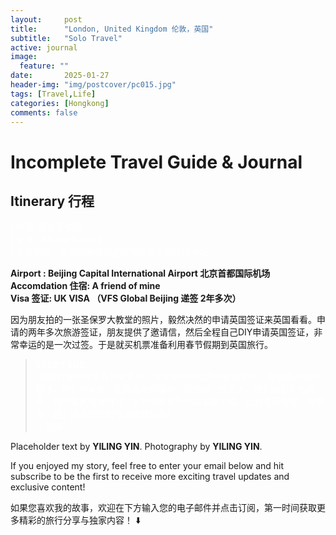 ```yaml
---
layout:     post
title:      "London, United Kingdom 伦敦，英国"
subtitle:   "Solo Travel"
active: journal
image:
  feature: ""
date:       2025-01-27
header-img: "img/postcover/pc015.jpg"
tags: [Travel,Life]
categories: [Hongkong]
comments: false
---
```

<div class="crossnote markdown-preview  ">
<h1 id="incomplete-travel-guide--journal">Incomplete Travel Guide &amp; Journal </h1>
<h2 id="itinerary-行程">Itinerary 行程 </h2>
<p style="color: white;">
 | 借宿: 朋友家借宿 <br>
 | 交通: 飞机+公交+地铁 <br>
 | 免责声明：根据自身情况选择预定软件和住宿地址</p>

<strong>Airport : Beijing Capital International Airport 北京首都国际机场</strong><br>
<strong>Accomdation 住宿: A friend of mine</strong><br>
<strong>Visa 签证: UK VISA （VFS Global Beijing 递签 2年多次）</strong><br>


<p>因为朋友拍的一张圣保罗大教堂的照片，毅然决然的申请英国签证来英国看看。申请的两年多次旅游签证，朋友提供了邀请信，然后全程自己DIY申请英国签证，非常幸运的是一次过签。于是就买机票准备利用春节假期到英国旅行。</p>




<blockquote>
  <p style="color: white;" ><strong>STORY END.</strong><br>
  “我旅行是因为喜欢到处走动，我享受旅行给我的自由感觉，我很高兴摆脱羁绊，责任和义务，我喜爱未知事物，我结识一些奇人，他们给我片刻欢愉，我时常腻烦我自己，以为借助旅行可以丰富个性，让我略有改观，我旅行一趟，回来的时候不会依然故我”<br>
  -- 毛姆</p>
</blockquote>

</div>

<!-- EXTRA INFO -->
<div style="font-size: 14px;">
<p>
Placeholder text by <a> <strong>YILING YIN</strong></a>.
Photography by <a><strong>YILING YIN</strong></a>.
</p>

<p>
If you enjoyed my story, feel free to enter your email below and hit subscribe to be the first to receive more exciting travel updates and exclusive content!
</p>
<p>
如果您喜欢我的故事，欢迎在下方输入您的电子邮件并点击订阅，第一时间获取更多精彩的旅行分享与独家内容！ ⬇️
</p>
</div>

